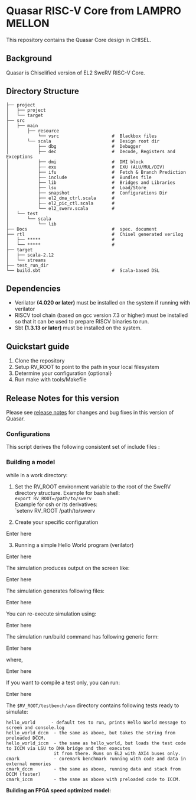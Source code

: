 # Quasar RISC-V Core from LAMPRO MELLON

This repository contains the Quasar Core design in CHISEL.

## Background

Quasar is Chiselified version of EL2 SweRV RISC-V Core.

## Directory Structure

    ├── project                             
    │   ├── project                                
    │   └── target                            
    ├── src
    │   ├── main                            
    │       ├── resource                    
    │           └── vsrc                    #  Blackbox files
    │       └── scala                       #  Design root dir
    │           ├── dbg                     #  Debugger
    │           ├── dec                     #  Decode, Registers and Exceptions 
    │           ├── dmi                     #  DMI block
    │           ├── exu                     #  EXU (ALU/MUL/DIV)
    │           ├── ifu                     #  Fetch & Branch Prediction
    │           ├── include                 #  Bundles file
    │           ├── lib                     #  Bridges and Libraries 
    │           ├── lsu                     #  Load/Store    
    │           ├── snapshot                #  Configurations Dir
    │           ├── el2_dma_ctrl.scala      #   
    │           ├── el2_pic_ctl.scala       # 
    │           └── el2_swerv.scala         #       
    │   └── test                              
    │       └── scala                         
    │           └── lib                       
    ├── Docs                                #  spec. document
    ├── rtl                                 #  Chisel generated verilog
    │   ├── *****                           #      
    │   └── *****                           #
    ├── target                              
    │   ├── scala-2.12                      
    │   └── streams                            
    ├── test_run_dir                        
    └── build.sbt                           #  Scala-based DSL  


## Dependencies

- Verilator **(4.020 or later)** must be installed on the system if running with verilator
- RISCV tool chain (based on gcc version 7.3 or higher) must be
installed so that it can be used to prepare RISCV binaries to run.
- Sbt **(1.3.13 or later)** must be installed on the system.

## Quickstart guide

1. Clone the repository
2. Setup RV_ROOT to point to the path in your local filesystem
3. Determine your configuration {optional}
4. Run make with tools/Makefile

## Release Notes for this version
Please see [release notes](release-notes.md) for changes and bug fixes in this version of Quasar.

### Configurations

This script derives the following consistent set of include files :

### Building a model

while in a work directory:

1. Set the RV_ROOT environment variable to the root of the SweRV directory structure.
Example for bash shell:  
    `export RV_ROOT=/path/to/swerv`  
Example for csh or its derivatives:  
    `setenv RV_ROOT /path/to/swerv
    
2. Create your specific configuration    

Enter here

3. Running a simple Hello World program (verilator)

Enter here

The simulation produces output on the screen like:

Enter here

The simulation generates following files:

Enter here

You can re-execute simulation using: 

Enter here

The simulation run/build command has following generic form:

Enter here

where,

Enter here

If you want to compile a test only, you can run:

Enter here


The  `$RV_ROOT/testbench/asm` directory contains following tests ready to simulate:
```
hello_world      - default tes to run, prints Hello World message to screen and console.log
hello_world_dccm  - the same as above, but takes the string from preloaded DCCM.
hello_world_iccm  - the same as hello_world, but loads the test code to ICCM via LSU to DMA bridge and then executes
                  it from there. Runs on EL2 with AXI4 buses only. 
cmark             - coremark benchmark running with code and data in external memories
cmark_dccm        - the same as above, running data and stack from DCCM (faster)
cmark_iccm        - the same as above with preloaded code to ICCM. 
```




**Building an FPGA speed optimized model:**  

